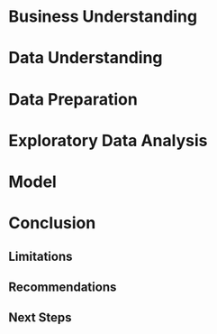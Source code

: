 # Business Understanding

# Data Understanding

# Data Preparation

# Exploratory Data Analysis

# Model

# Conclusion

## Limitations

## Recommendations

## Next Steps

